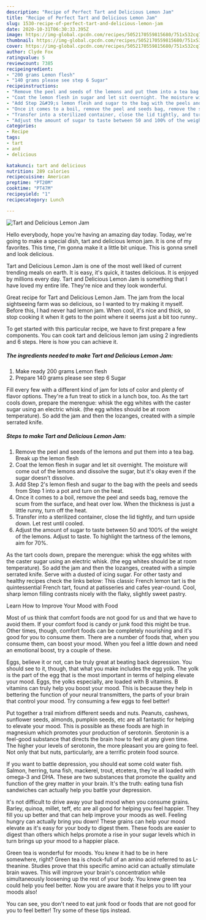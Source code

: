 ```yaml
---
description: "Recipe of Perfect Tart and Delicious Lemon Jam"
title: "Recipe of Perfect Tart and Delicious Lemon Jam"
slug: 1530-recipe-of-perfect-tart-and-delicious-lemon-jam
date: 2020-10-31T06:30:33.395Z
image: https://img-global.cpcdn.com/recipes/5052170559815680/751x532cq70/tart-and-delicious-lemon-jam-recipe-main-photo.jpg
thumbnail: https://img-global.cpcdn.com/recipes/5052170559815680/751x532cq70/tart-and-delicious-lemon-jam-recipe-main-photo.jpg
cover: https://img-global.cpcdn.com/recipes/5052170559815680/751x532cq70/tart-and-delicious-lemon-jam-recipe-main-photo.jpg
author: Clyde Fox
ratingvalue: 5
reviewcount: 7385
recipeingredient:
- "200 grams Lemon flesh"
- "140 grams please see step 6 Sugar"
recipeinstructions:
- "Remove the peel and seeds of the lemons and put them into a tea bag. Break up the lemon flesh"
- "Coat the lemon flesh in sugar and let sit overnight. The moisture will come out of the lemons and dissolve the sugar, but it&#39;s okay even if the sugar doesn&#39;t dissolve."
- "Add Step 2&#39;s lemon flesh and sugar to the bag with the peels and seeds from Step 1 into a pot and turn on the heat."
- "Once it comes to a boil, remove the peel and seeds bag, remove the scum from the surface, and heat over low. When the thickness is just a little runny, turn off the heat."
- "Transfer into a sterilized container, close the lid tightly, and turn upside down. Let rest until cooled."
- "Adjust the amount of sugar to taste between 50 and 100% of the weight of the lemons. Adjust to taste. To highlight the tartness of the lemons, aim for 70%."
categories:
- Recipe
tags:
- tart
- and
- delicious

katakunci: tart and delicious 
nutrition: 289 calories
recipecuisine: American
preptime: "PT20M"
cooktime: "PT47M"
recipeyield: "1"
recipecategory: Lunch

---
```



![Tart and Delicious Lemon Jam](https://img-global.cpcdn.com/recipes/5052170559815680/751x532cq70/tart-and-delicious-lemon-jam-recipe-main-photo.jpg)

Hello everybody, hope you're having an amazing day today. Today, we're going to make a special dish, tart and delicious lemon jam. It is one of my favorites. This time, I'm gonna make it a little bit unique. This is gonna smell and look delicious.

Tart and Delicious Lemon Jam is one of the most well liked of current trending meals on earth. It is easy, it's quick, it tastes delicious. It is enjoyed by millions every day. Tart and Delicious Lemon Jam is something that I have loved my entire life. They're nice and they look wonderful.

Great recipe for Tart and Delicious Lemon Jam. The jam from the local sightseeing farm was so delicious, so I wanted to try making it myself. Before this, I had never had lemon jam. When cool, it&#39;s nice and thick, so stop cooking it when it gets to the point where it seems just a bit too runny..


To get started with this particular recipe, we have to first prepare a few components. You can cook tart and delicious lemon jam using 2 ingredients and 6 steps. Here is how you can achieve it.

<!--inarticleads1-->

##### The ingredients needed to make Tart and Delicious Lemon Jam:

1. Make ready 200 grams Lemon flesh
1. Prepare 140 grams please see step 6 Sugar


Fill every few with a different kind of jam for lots of color and plenty of flavor options. They&#39;re a fun treat to stick in a lunch box, too. As the tart cools down, prepare the merengue: whisk the egg whites with the caster sugar using an electric whisk. (the egg whites should be at room temperature). So add the jam and then the lozanges, created with a simple serrated knife. 

<!--inarticleads2-->

##### Steps to make Tart and Delicious Lemon Jam:

1. Remove the peel and seeds of the lemons and put them into a tea bag. Break up the lemon flesh
1. Coat the lemon flesh in sugar and let sit overnight. The moisture will come out of the lemons and dissolve the sugar, but it&#39;s okay even if the sugar doesn&#39;t dissolve.
1. Add Step 2&#39;s lemon flesh and sugar to the bag with the peels and seeds from Step 1 into a pot and turn on the heat.
1. Once it comes to a boil, remove the peel and seeds bag, remove the scum from the surface, and heat over low. When the thickness is just a little runny, turn off the heat.
1. Transfer into a sterilized container, close the lid tightly, and turn upside down. Let rest until cooled.
1. Adjust the amount of sugar to taste between 50 and 100% of the weight of the lemons. Adjust to taste. To highlight the tartness of the lemons, aim for 70%.


As the tart cools down, prepare the merengue: whisk the egg whites with the caster sugar using an electric whisk. (the egg whites should be at room temperature). So add the jam and then the lozanges, created with a simple serrated knife. Serve with a dusted of icing sugar. For other tasty and healthy recipes check the links below: This classic French lemon tart is the quintessential French tart, found at patisseries and cafes year-round. Cool, sharp lemon filling contrasts nicely with the flaky, slightly sweet pastry. 

Learn How to Improve Your Mood with Food


Most of us think that comfort foods are not good for us and that we have to avoid them. If your comfort food is candy or junk food this might be true. Other times, though, comfort foods can be completely nourishing and it's good for you to consume them. There are a number of foods that, when you consume them, can boost your mood. When you feel a little down and need an emotional boost, try a couple of these.

Eggs, believe it or not, can be truly great at beating back depression. You should see to it, though, that what you make includes the egg yolk. The yolk is the part of the egg that is the most important in terms of helping elevate your mood. Eggs, the yolks especially, are loaded with B vitamins. B vitamins can truly help you boost your mood. This is because they help in bettering the function of your neural transmitters, the parts of your brain that control your mood. Try consuming a few eggs to feel better!

Put together a trail mixfrom different seeds and nuts. Peanuts, cashews, sunflower seeds, almonds, pumpkin seeds, etc are all fantastic for helping to elevate your mood. This is possible as these foods are high in magnesium which promotes your production of serotonin. Serotonin is a feel-good substance that directs the brain how to feel at any given time. The higher your levels of serotonin, the more pleasant you are going to feel. Not only that but nuts, particularly, are a terrific protein food source.

If you want to battle depression, you should eat some cold water fish. Salmon, herring, tuna fish, mackerel, trout, etcetera, they're all loaded with omega-3 and DHA. These are two substances that promote the quality and function of the grey matter in your brain. It's the truth: eating tuna fish sandwiches can actually help you battle your depression. 

It's not difficult to drive away your bad mood when you consume grains. Barley, quinoa, millet, teff, etc are all good for helping you feel happier. They fill you up better and that can help improve your moods as well. Feeling hungry can actually bring you down! These grains can help your mood elevate as it's easy for your body to digest them. These foods are easier to digest than others which helps promote a rise in your sugar levels which in turn brings up your mood to a happier place.

Green tea is wonderful for moods. You knew it had to be in here somewhere, right? Green tea is chock-full of an amino acid referred to as L-theanine. Studies prove that this specific amino acid can actually stimulate brain waves. This will improve your brain's concentration while simultaneously loosening up the rest of your body. You knew green tea could help you feel better. Now you are aware that it helps you to lift your moods also!

You can see, you don't need to eat junk food or foods that are not good for you to feel better! Try  some  of  these  tips  instead.

